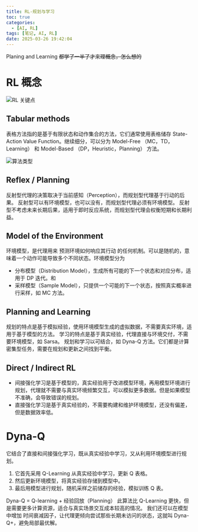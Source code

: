 ```yaml
---
title: RL-规划与学习
toc: true
categories:
  - [AI, RL]
tags: [笔记, AI, RL]
date: 2025-03-26 19:42:04
---
```


Planing and Learning
~~都学了一半了才来理概念，怎么想的~~

<!-- more -->

# RL 概念

![RL 关键点](key.png)

## Tabular methods

表格方法指的是基于有限状态和动作集合的方法，它们通常使用表格储存 State-Action Value Function。继续细分，可以分为 Model-Free （MC，TD，Learning） 和 Model-Based （DP，Heuristic，Planning） 方法。

![算法类型](type.png)

## Reflex / Planning

反射型代理的决策取决于当前感知（Perception），而规划型代理基于行动的后果。
反射型可以有环境模型，也可以没有，而规划型代理必须有环境模型。
反射型不考虑未来长期后果，适用于即时反应系统，而规划型代理会权衡短期和长期利益。

## Model of the Environment

环境模型，是代理用来 预测环境如何响应其行动 的任何机制。可以是随机的，意味着一个动作可能导致多个不同状态。环境模型分为

- 分布模型（Distribution Model），生成所有可能的下一个状态和对应分布，适用于 DP 迭代。和
- 采样模型（Sample Model），只提供一个可能的下一个状态，按照真实概率进行采样，如 MC 方法。

## Planning and Learning

规划的特点是基于模拟经验，使用环境模型生成的虚拟数据，不需要真实环境，适用于基于模型的方法。
学习的特点是基于真实经验，代理直接与环境交付，不需要环境模型，如 Sarsa。
规划和学习以可结合，如 Dyna-Q 方法。它们都是计算密集型任务，需要在规划和更新之间找到平衡。

## Direct / Indirect RL

- 间接强化学习是基于模型的，真实经验用于改进模型环境，再用模型环境进行规划，代理就不需要与真实环境频繁交互，可以模拟更多数据。但是如果模型不准确，会导致错误的规划。
- 直接强化学习是基于真实经验的，不需要构建和维护环境模型，还没有偏差，但是数据效率低。

# Dyna-Q

它结合了直接和间接强化学习，既从真实经验中学习，又从利用环境模型进行规划。

1. 它首先采用 Q-Learning 从真实经验中学习，更新 Q 表格。
2. 然后更新环境模型，将真实经验存储到模型中。
3. 最后用模型进行规划，随机采样之前储存的经验，模拟训练 Q 表。

Dyna-Q = Q-learning + 经验回放（Planning）
此算法比 Q-Learning 更快，但是需要更多计算资源，适合与真实场景交互成本较高的情况。
我们还可以在模型中增加 时间衰减因子，让代理更倾向尝试那些长期未访问的状态，这就叫 Dyna-Q+，避免局部最优解。
